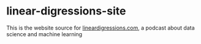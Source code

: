 # linear-digressions-site

This is the website source for [lineardigressions.com](lineardigressions.com), a podcast about data science and machine learning
